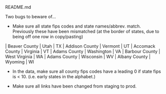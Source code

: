 README.md

Two bugs to beware of...

- Make sure all state fips codes and state names/abbrev. match. Previously these have been mismatched (at the border of states, due to being off one row in copy/pasting) 

| Beaver County | Utah | TX
| Addison County | Vermont | UT
| Accomack County | Virginia | VT
| Adams County | Washington | VA
| Barbour County | West Virginia | WA
| Adams County | Wisconsin | WV
| Albany County | Wyoming | WI

- In the data, make sure all county fips codes have a leading 0 if state fips is < 10. (i.e. early states in the alphabet.) 

- Make sure all links have been changed from staging to prod. 